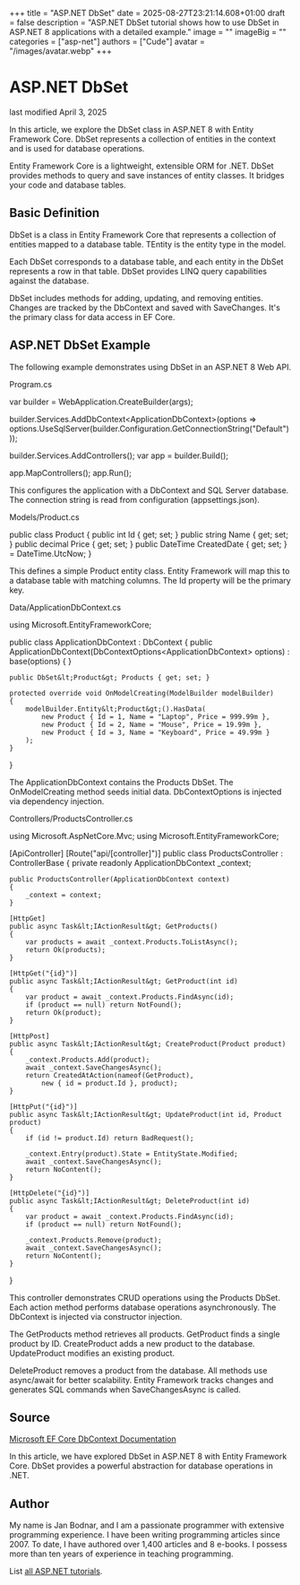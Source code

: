 +++
title = "ASP.NET DbSet"
date = 2025-08-27T23:21:14.608+01:00
draft = false
description = "ASP.NET DbSet tutorial shows how to use
DbSet in ASP.NET 8 applications with a detailed example."
image = ""
imageBig = ""
categories = ["asp-net"]
authors = ["Cude"]
avatar = "/images/avatar.webp"
+++

# ASP.NET DbSet

last modified April 3, 2025

In this article, we explore the DbSet class in ASP.NET 8 with Entity Framework
Core. DbSet represents a collection of entities in the context and is used for
database operations.

Entity Framework Core is a lightweight, extensible ORM for .NET. DbSet provides
methods to query and save instances of entity classes. It bridges your code and
database tables.

## Basic Definition

DbSet is a class in Entity Framework Core that represents a collection
of entities mapped to a database table. TEntity is the entity type in the model.

Each DbSet corresponds to a database table, and each entity in the DbSet
represents a row in that table. DbSet provides LINQ query capabilities against
the database.

DbSet includes methods for adding, updating, and removing entities. Changes are
tracked by the DbContext and saved with SaveChanges. It's the primary class for
data access in EF Core.

## ASP.NET DbSet Example

The following example demonstrates using DbSet in an ASP.NET 8 Web API.

Program.cs
  

var builder = WebApplication.CreateBuilder(args);

builder.Services.AddDbContext&lt;ApplicationDbContext&gt;(options =&gt;
    options.UseSqlServer(builder.Configuration.GetConnectionString("Default")));

builder.Services.AddControllers();
var app = builder.Build();

app.MapControllers();
app.Run();

This configures the application with a DbContext and SQL Server database. The
connection string is read from configuration (appsettings.json).

Models/Product.cs
  

public class Product
{
    public int Id { get; set; }
    public string Name { get; set; }
    public decimal Price { get; set; }
    public DateTime CreatedDate { get; set; } = DateTime.UtcNow;
}

This defines a simple Product entity class. Entity Framework will map this to a
database table with matching columns. The Id property will be the primary key.

Data/ApplicationDbContext.cs
  

using Microsoft.EntityFrameworkCore;

public class ApplicationDbContext : DbContext
{
    public ApplicationDbContext(DbContextOptions&lt;ApplicationDbContext&gt; options)
        : base(options) { }

    public DbSet&lt;Product&gt; Products { get; set; }

    protected override void OnModelCreating(ModelBuilder modelBuilder)
    {
        modelBuilder.Entity&lt;Product&gt;().HasData(
            new Product { Id = 1, Name = "Laptop", Price = 999.99m },
            new Product { Id = 2, Name = "Mouse", Price = 19.99m },
            new Product { Id = 3, Name = "Keyboard", Price = 49.99m }
        );
    }
}

The ApplicationDbContext contains the Products DbSet. The OnModelCreating method
seeds initial data. DbContextOptions is injected via dependency injection.

Controllers/ProductsController.cs
  

using Microsoft.AspNetCore.Mvc;
using Microsoft.EntityFrameworkCore;

[ApiController]
[Route("api/[controller]")]
public class ProductsController : ControllerBase
{
    private readonly ApplicationDbContext _context;

    public ProductsController(ApplicationDbContext context)
    {
        _context = context;
    }

    [HttpGet]
    public async Task&lt;IActionResult&gt; GetProducts()
    {
        var products = await _context.Products.ToListAsync();
        return Ok(products);
    }

    [HttpGet("{id}")]
    public async Task&lt;IActionResult&gt; GetProduct(int id)
    {
        var product = await _context.Products.FindAsync(id);
        if (product == null) return NotFound();
        return Ok(product);
    }

    [HttpPost]
    public async Task&lt;IActionResult&gt; CreateProduct(Product product)
    {
        _context.Products.Add(product);
        await _context.SaveChangesAsync();
        return CreatedAtAction(nameof(GetProduct), 
            new { id = product.Id }, product);
    }

    [HttpPut("{id}")]
    public async Task&lt;IActionResult&gt; UpdateProduct(int id, Product product)
    {
        if (id != product.Id) return BadRequest();
        
        _context.Entry(product).State = EntityState.Modified;
        await _context.SaveChangesAsync();
        return NoContent();
    }

    [HttpDelete("{id}")]
    public async Task&lt;IActionResult&gt; DeleteProduct(int id)
    {
        var product = await _context.Products.FindAsync(id);
        if (product == null) return NotFound();
        
        _context.Products.Remove(product);
        await _context.SaveChangesAsync();
        return NoContent();
    }
}

This controller demonstrates CRUD operations using the Products DbSet. Each
action method performs database operations asynchronously. The DbContext is
injected via constructor injection.

The GetProducts method retrieves all products. GetProduct finds a single product
by ID. CreateProduct adds a new product to the database. UpdateProduct modifies
an existing product.

DeleteProduct removes a product from the database. All methods use async/await
for better scalability. Entity Framework tracks changes and generates SQL
commands when SaveChangesAsync is called.

## Source

[Microsoft EF Core DbContext Documentation](https://learn.microsoft.com/en-us/ef/core/dbcontext-configuration/)

In this article, we have explored DbSet in ASP.NET 8 with Entity Framework Core.
DbSet provides a powerful abstraction for database operations in .NET.

## Author

My name is Jan Bodnar, and I am a passionate programmer with extensive
programming experience. I have been writing programming articles since 2007.
To date, I have authored over 1,400 articles and 8 e-books. I possess more
than ten years of experience in teaching programming.

List [all ASP.NET tutorials](/all/#asp-net).